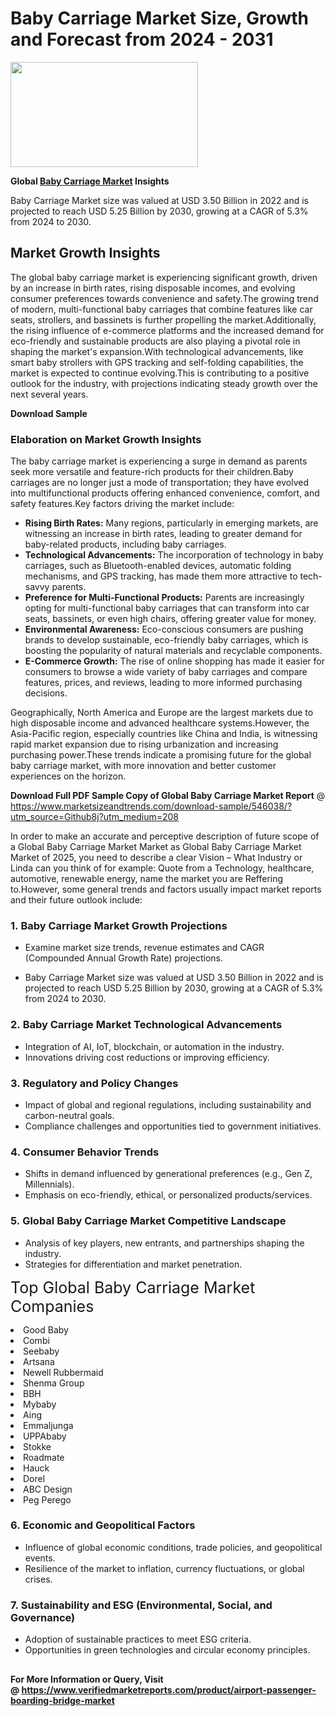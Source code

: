 <H1>Baby Carriage Market Size, Growth and Forecast from 2024 - 2031</H1><img class="aligncenter size-medium wp-image-584254" src="https://thirdeyenews.in/wp-content/uploads/2024/09/Global-Market-Research-300x168.jpeg" alt="" width="300" height="168" /><p><strong>Global&nbsp;<a href="https://www.marketsizeandtrends.com/download-sample/546038/?utm_source=Github8j?utm_medium=208">Baby Carriage Market</a> Insights</strong></p><p>Baby Carriage Market size was valued at USD 3.50 Billion in 2022 and is projected to reach USD 5.25 Billion by 2030, growing at a CAGR of 5.3% from 2024 to 2030.</p><p><h2>Market Growth Insights</h2> <p>The global baby carriage market is experiencing significant growth, driven by an increase in birth rates, rising disposable incomes, and evolving consumer preferences towards convenience and safety.The growing trend of modern, multi-functional baby carriages that combine features like car seats, strollers, and bassinets is further propelling the market.Additionally, the rising influence of e-commerce platforms and the increased demand for eco-friendly and sustainable products are also playing a pivotal role in shaping the market's expansion.With technological advancements, like smart baby strollers with GPS tracking and self-folding capabilities, the market is expected to continue evolving.This is contributing to a positive outlook for the industry, with projections indicating steady growth over the next several years.</p> <p><strong>Download Sample</strong></p> <h3>Elaboration on Market Growth Insights</h3> <p>The baby carriage market is experiencing a surge in demand as parents seek more versatile and feature-rich products for their children.Baby carriages are no longer just a mode of transportation; they have evolved into multifunctional products offering enhanced convenience, comfort, and safety features.Key factors driving the market include:</p> <ul> <li><strong>Rising Birth Rates:</strong> Many regions, particularly in emerging markets, are witnessing an increase in birth rates, leading to greater demand for baby-related products, including baby carriages.</li> <li><strong>Technological Advancements:</strong> The incorporation of technology in baby carriages, such as Bluetooth-enabled devices, automatic folding mechanisms, and GPS tracking, has made them more attractive to tech-savvy parents.</li> <li><strong>Preference for Multi-Functional Products:</strong> Parents are increasingly opting for multi-functional baby carriages that can transform into car seats, bassinets, or even high chairs, offering greater value for money.</li> <li><strong>Environmental Awareness:</strong> Eco-conscious consumers are pushing brands to develop sustainable, eco-friendly baby carriages, which is boosting the popularity of natural materials and recyclable components.</li> <li><strong>E-Commerce Growth:</strong> The rise of online shopping has made it easier for consumers to browse a wide variety of baby carriages and compare features, prices, and reviews, leading to more informed purchasing decisions.</li> </ul> <p>Geographically, North America and Europe are the largest markets due to high disposable income and advanced healthcare systems.However, the Asia-Pacific region, especially countries like China and India, is witnessing rapid market expansion due to rising urbanization and increasing purchasing power.These trends indicate a promising future for the global baby carriage market, with more innovation and better customer experiences on the horizon.</p> <p><span class=""><strong>Download Full PDF Sample Copy of Global Baby Carriage Market Report</strong> @ <a href="https://www.marketsizeandtrends.com/download-sample/546038/?utm_source=Github8j?utm_medium=208" target="_blank">https://www.marketsizeandtrends.com/download-sample/546038/?utm_source=Github8j?utm_medium=208</a></span></p><p>In order to make an accurate and perceptive description of future scope of a Global&nbsp;Baby Carriage Market Market as Global&nbsp;Baby Carriage Market Market of 2025, you need to describe a clear Vision &ndash; What Industry or Linda can you think of for example: Quote from a Technology, healthcare, automotive, renewable energy, name the market you are Reffering to.However, some general trends and factors usually impact market reports and their future outlook include:</p><h3>1.&nbsp;<strong>Baby Carriage Market Growth Projections</strong></h3><ul><li>Examine market size trends, revenue estimates and CAGR (Compounded Annual Growth Rate) projections.</li><li><p>Baby Carriage Market size was valued at USD 3.50 Billion in 2022 and is projected to reach USD 5.25 Billion by 2030, growing at a CAGR of 5.3% from 2024 to 2030.</p></li></ul><h3>2.&nbsp;<strong>Baby Carriage Market Technological Advancements</strong></h3><ul><li>Integration of AI, IoT, blockchain, or automation in the industry.</li><li>Innovations driving cost reductions or improving efficiency.</li></ul><h3>3.&nbsp;<strong>Regulatory and Policy Changes</strong></h3><ul><li>Impact of global and regional regulations, including sustainability and carbon-neutral goals.</li><li>Compliance challenges and opportunities tied to government initiatives.</li></ul><h3>4.&nbsp;<strong>Consumer Behavior Trends</strong></h3><ul><li>Shifts in demand influenced by generational preferences (e.g., Gen Z, Millennials).</li><li>Emphasis on eco-friendly, ethical, or personalized products/services.</li></ul><h3>5.&nbsp;<strong>Global Baby Carriage Market Competitive Landscape</strong></h3><ul><li>Analysis of key players, new entrants, and partnerships shaping the industry.</li><li>Strategies for differentiation and market penetration.</li></ul><p data-pm-slice="1 1 []"><span style="color: inherit; font-family: inherit; font-size: 25px;">Top Global Baby Carriage Market Companies</span></p><div class="" data-test-id=""><p><li>Good Baby</li><li> Combi</li><li> Seebaby</li><li> Artsana</li><li> Newell Rubbermaid</li><li> Shenma Group</li><li> BBH</li><li> Mybaby</li><li> Aing</li><li> Emmaljunga</li><li> UPPAbaby</li><li> Stokke</li><li> Roadmate</li><li> Hauck</li><li> Dorel</li><li> ABC Design</li><li> Peg Perego</li></p></div><h3>6.&nbsp;<strong>Economic and Geopolitical Factors</strong></h3><ul><li>Influence of global economic conditions, trade policies, and geopolitical events.</li><li>Resilience of the market to inflation, currency fluctuations, or global crises.</li></ul><h3>7.&nbsp;<strong>Sustainability and ESG (Environmental, Social, and Governance)</strong></h3><ul><li>Adoption of sustainable practices to meet ESG criteria.</li><li>Opportunities in green technologies and circular economy principles.</li></ul><h2><strong style="font-size: 14px;">For More Information or Query, Visit @&nbsp;</strong><a style="background-color: #ffffff; font-size: 14px;" href="https://www.marketsizeandtrends.com/report/baby-carriage-market/" target="_blank">https://www.verifiedmarketreports.com/product/airport-passenger-boarding-bridge-market</a></h2>